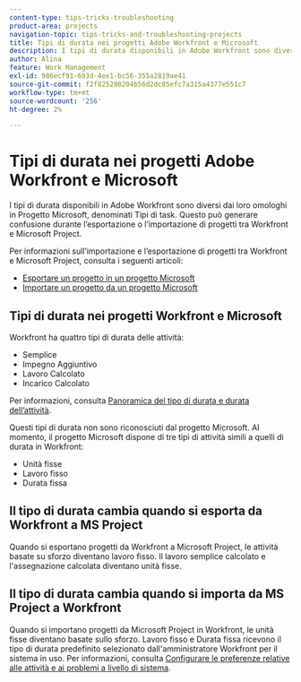 ```yaml
---
content-type: tips-tricks-troubleshooting
product-area: projects
navigation-topic: tips-tricks-and-troubleshooting-projects
title: Tipi di durata nei progetti Adobe Workfront e Microsoft
description: I tipi di durata disponibili in Adobe Workfront sono diversi dai loro omologhi in Progetto Microsoft, denominati Tipi di task. Questo può generare confusione durante l’esportazione o l’importazione di progetti tra Workfront e Microsoft Project.
author: Alina
feature: Work Management
exl-id: 986ecf91-693d-4ee1-bc56-355a2819ae41
source-git-commit: f2f825280204b56d2dc85efc7a315a4377e551c7
workflow-type: tm+mt
source-wordcount: '256'
ht-degree: 2%

---
```


# Tipi di durata nei progetti Adobe Workfront e Microsoft

I tipi di durata disponibili in Adobe Workfront sono diversi dai loro omologhi in Progetto Microsoft, denominati Tipi di task. Questo può generare confusione durante l’esportazione o l’importazione di progetti tra Workfront e Microsoft Project.

Per informazioni sull’importazione e l’esportazione di progetti tra Workfront e Microsoft Project, consulta i seguenti articoli:

* [Esportare un progetto in un progetto Microsoft](../../../manage-work/projects/manage-projects/export-project-to-ms-project.md)
* [Importare un progetto da un progetto Microsoft](../../../manage-work/projects/create-projects/import-project-from-ms-project.md)

## Tipi di durata nei progetti Workfront e Microsoft

Workfront ha quattro tipi di durata delle attività:

* Semplice
* Impegno Aggiuntivo
* Lavoro Calcolato
* Incarico Calcolato

Per informazioni, consulta [Panoramica del tipo di durata e durata dell’attività](../../../manage-work/tasks/taskdurtn/task-duration-and-duration-type.md).

Questi tipi di durata non sono riconosciuti dal progetto Microsoft. Al momento, il progetto Microsoft dispone di tre tipi di attività simili a quelli di durata in Workfront:

* Unità fisse
* Lavoro fisso
* Durata fissa

## Il tipo di durata cambia quando si esporta da Workfront a MS Project

Quando si esportano progetti da Workfront a Microsoft Project, le attività basate su sforzo diventano lavoro fisso. Il lavoro semplice calcolato e l&#39;assegnazione calcolata diventano unità fisse.

## Il tipo di durata cambia quando si importa da MS Project a Workfront

Quando si importano progetti da Microsoft Project in Workfront, le unità fisse diventano basate sullo sforzo. Lavoro fisso e Durata fissa ricevono il tipo di durata predefinito selezionato dall&#39;amministratore Workfront per il sistema in uso. Per informazioni, consulta [Configurare le preferenze relative alle attività e ai problemi a livello di sistema](../../../administration-and-setup/set-up-workfront/configure-system-defaults/set-task-issue-preferences.md).

<!--
<note type="warning">
When a task has Calculated Work as the Duration Type and the default Duration Type in Setup is set as Calculated Assignment, then MS Project assignment allocations will be lost during the import.
<MadCap:conditionalText data-mc-conditions="QuicksilverOrClassic.Draft mode">
(drafting this because it is misleading)
</MadCap:conditionalText>
</note>
-->
